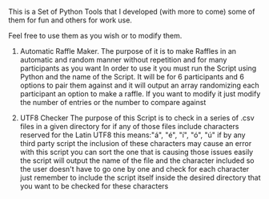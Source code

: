 This is a Set of Python Tools that I developed (with more to come) some of them for fun and others for work use.

Feel free to use them as you wish or to modify them.
1. Automatic Raffle Maker.
  The purpose of it is to make Raffles in an automatic and random manner without repetition and for many participants as you want
  In order to use it you must run the Script using Python and the name of the Script.
  It will be for 6 participants and 6 options to pair them against and it will output an array randomizing each participant an option to make a raffle.
  If you want to modify it just modify the number of entries or the number to compare against

3. UTF8 Checker
  The purpose of this Script is to check in a series of .csv files in a given directory for if any of those files include characters reserved for the Latin UTF8 
  this means:"á", "é", "í", "ó", "ú" if by any third party script the inclusion of these characters may cause an error with this script you can sort the one that is causing
  those issues easily the script will output the name of the file and the character included so the user doesn't have to go one by one and check for each character
  just remember to include the script itself inside the desired directory that you want to be checked for these characters
